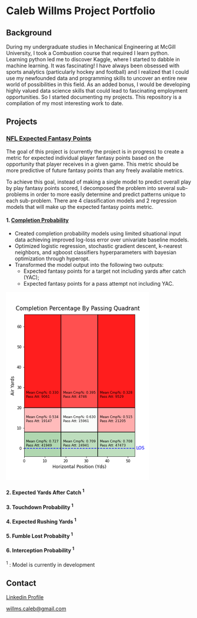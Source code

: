 # Caleb Willms Project Portfolio

## Background

During my undergraduate studies in Mechanical Engineering at McGill University, I took a Combustion course that required I learn python. Learning python led me to discover Kaggle, where I started to dabble in machine learning. It was fascinating! I have always been obsessed with sports analytics (particularly hockey and football) and I realized that I could use my newfounded data and programming skills to uncover an entire new world of possibilities in this field. As an added bonus, I would be developing highly valued data science skills that could lead to fascinating employment opportunities. So I started documenting my projects. This repository is a compilation of my most interesting work to date.

## Projects

### [NFL Expected Fantasy Points](https://github.com/willmscaleb/Personal-Data-Projects/tree/main/NFL%20Expected%20Fantasy%20Points)
The goal of this project is (currently the project is in progress) to create a metric for expected individual player fantasy points based on the opportunity that player receives in a given game. This metric should be more predictive of future fantasy points than any freely available metrics.

To achieve this goal, instead of making a single model to predict overall play by play fantasy points scored, I decomposed the problem into several sub-problems in order to more easily determine and predict patterns unique to each sub-problem. There are 4 classification models and 2 regression models that will make up the expected fantasy points metric.

#### 1. [Completion Probability](https://github.com/willmscaleb/Personal-Data-Projects/tree/main/NFL%20Expected%20Fantasy%20Points/Completion%20Probability%20Model)
* Created completion probability models using limited situational input data achieving improved log-loss error over univariate baseline models.
* Optimized logistic regression, stochastic gradient descent, k-nearest neighbors, and xgboost classifiers hyperparameters with bayesian optimization through hyperopt.
* Transformed the model output into the following two outputs:
    * Expected fantasy points for a target not including yards after catch (YAC);
    * Expected fantasy points for a pass attempt not including YAC.

![](NFL%20Expected%20Fantasy%20Points/Completion%20Probability%20Model/Images/cmp_gridm.png)

#### 2. Expected Yards After Catch <sup>1</sup>
#### 3. Touchdown Probability <sup>1</sup>
#### 4. Expected Rushing Yards <sup>1</sup>
#### 5. Fumble Lost Probabilty <sup>1</sup>
#### 6. Interception Probability <sup>1</sup>



<sup>1</sup> : Model is currently in development

## Contact
[Linkedin Profile](https://www.linkedin.com/in/calebwillms/)

willms.caleb@gmail.com
